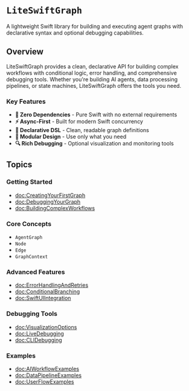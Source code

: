 # ``LiteSwiftGraph``

A lightweight Swift library for building and executing agent graphs with declarative syntax and optional debugging capabilities.

## Overview

LiteSwiftGraph provides a clean, declarative API for building complex workflows with conditional logic, error handling, and comprehensive debugging tools. Whether you're building AI agents, data processing pipelines, or state machines, LiteSwiftGraph offers the tools you need.

### Key Features

- **🚀 Zero Dependencies** - Pure Swift with no external requirements
- **⚡ Async-First** - Built for modern Swift concurrency 
- **🎨 Declarative DSL** - Clean, readable graph definitions
- **🔧 Modular Design** - Use only what you need
- **🔍 Rich Debugging** - Optional visualization and monitoring tools

## Topics

### Getting Started

- <doc:CreatingYourFirstGraph>
- <doc:DebuggingYourGraph>
- <doc:BuildingComplexWorkflows>

### Core Concepts

- ``AgentGraph``
- ``Node``
- ``Edge``
- ``GraphContext``

### Advanced Features

- <doc:ErrorHandlingAndRetries>
- <doc:ConditionalBranching>
- <doc:SwiftUIIntegration>

### Debugging Tools

- <doc:VisualizationOptions>
- <doc:LiveDebugging>
- <doc:CLIDebugging>

### Examples

- <doc:AIWorkflowExamples>
- <doc:DataPipelineExamples>
- <doc:UserFlowExamples>